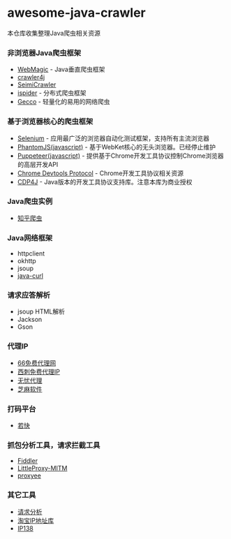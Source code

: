 # awesome-java-crawler
本仓库收集整理Java爬虫相关资源

### 非浏览器Java爬虫框架
* [WebMagic](https://github.com/code4craft/webmagic) - Java垂直爬虫框架
* [crawler4j](https://github.com/yasserg/crawler4j)
* [SeimiCrawler](https://github.com/zhegexiaohuozi/SeimiCrawler)
* [ispider](https://github.com/xpleaf/ispider) - 分布式爬虫框架
* [Gecco](https://github.com/xtuhcy/gecco) - 轻量化的易用的网络爬虫

### 基于浏览器核心的爬虫框架
* [Selenium](https://www.seleniumhq.org/) - 应用最广泛的浏览器自动化测试框架，支持所有主流浏览器
* [PhantomJS(javascript)](http://phantomjs.org/) - 基于WebKet核心的无头浏览器。已经停止维护
* [Puppeteer(javascript)](https://github.com/GoogleChrome/puppeteer/) - 提供基于Chrome开发工具协议控制Chrome浏览器的高层开发API
* [Chrome Devtools Protocol](https://github.com/ChromeDevTools/awesome-chrome-devtools) - Chrome开发工具协议相关资源
* [CDP4J](https://github.com/webfolderio/cdp4j) - Java版本的开发工具协议支持库。注意本库为商业授权

### Java爬虫实例
* [知乎爬虫](https://github.com/wycm/zhihu-crawler)

### Java网络框架
* httpclient
* okhttp
* jsoup
* [java-curl](https://github.com/rockswang/java-curl)

### 请求应答解析
* jsoup HTML解析
* Jackson
* Gson

### 代理IP
* [66免费代理网](http://www.66ip.cn/)
* [西刺免费代理IP](http://www.xicidaili.com/)
* [无忧代理](http://www.data5u.com/)
* [芝麻软件](http://www.zhimaruanjian.com/)

### 打码平台
* [若快](http://www.ruokuai.com/)

### 抓包分析工具，请求拦截工具
* [Fiddler](https://www.telerik.com/fiddler)
* [LittleProxy-MITM](https://github.com/ganskef/LittleProxy-mitm)
* [proxyee](https://github.com/monkeyWie/proxyee)

### 其它工具
* [请求分析](https://httpbin.org)
* [淘宝IP地址库](http://ip.taobao.com/)
* [IP138](http://ip138.com)


